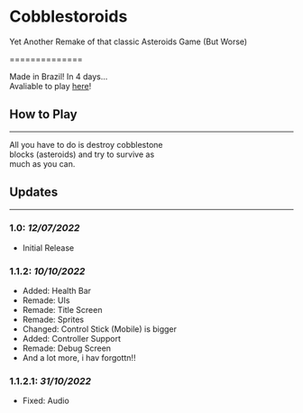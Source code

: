 # Cobblestoroids

 Yet Another Remake of that classic Asteroids Game (But Worse)

==============

Made in Brazil! In 4 days...  
Avaliable to play [here](https://lukiiy.github.io/cobblestoroids)!

## How to Play

-----------

All you have to do is destroy cobblestone  
blocks (asteroids) and try to survive as  
much as you can.

## Updates

-----------

### **1.0**: _12/07/2022_

* Initial Release

### **1.1.2**: _10/10/2022_

* Added: Health Bar
* Remade: UIs
* Remade: Title Screen
* Remade: Sprites
* Changed: Control Stick (Mobile) is bigger
* Added: Controller Support
* Remade: Debug Screen
* And a lot more, i hav forgottn!!

### **1.1.2.1**: _31/10/2022_

* Fixed: Audio

